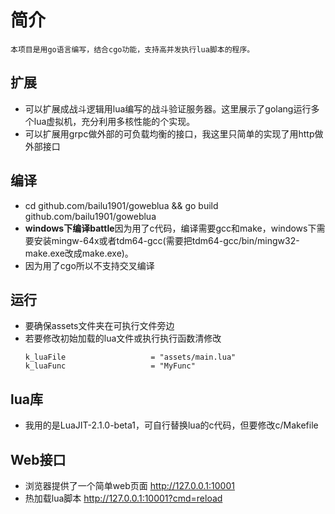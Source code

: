 
# 简介
	本项目是用go语言编写，结合cgo功能，支持高并发执行lua脚本的程序。

## 扩展
* 可以扩展成战斗逻辑用lua编写的战斗验证服务器。这里展示了golang运行多个lua虚拟机，充分利用多核性能的个实现。
* 可以扩展用grpc做外部的可负载均衡的接口，我这里只简单的实现了用http做外部接口

## 编译
* cd github.com/bailu1901/goweblua && go build github.com/bailu1901/goweblua
* **windows下编译battle**因为用了c代码，编译需要gcc和make，windows下需要安装mingw-64x或者tdm64-gcc(需要把tdm64-gcc/bin/mingw32-make.exe改成make.exe)。
* 因为用了cgo所以不支持交叉编译

## 运行
* 要确保assets文件夹在可执行文件旁边
* 若要修改初始加载的lua文件或执行执行函数清修改 
	```
	k_luaFile                   = "assets/main.lua"
	k_luaFunc                   = "MyFunc"
	```

## lua库
* 我用的是LuaJIT-2.1.0-beta1，可自行替换lua的c代码，但要修改c/Makefile

## Web接口
* 浏览器提供了一个简单web页面 http://127.0.0.1:10001
* 热加载lua脚本 http://127.0.0.1:10001?cmd=reload



